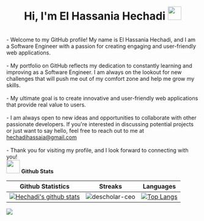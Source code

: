 
<h1 align="center"><b>Hi, I'm El Hassania Hechadi </b><img src="https://media.giphy.com/media/hvRJCLFzcasrR4ia7z/giphy.gif" width="35"></h1>
</br>
- Welcome to my GitHub profile! My name is El Hassania Hechadi, and I am a Software Engineer with a passion for creating engaging and user-friendly web applications. 
</br></br>
- My portfolio on GitHub reflects my dedication to constantly learning and improving as a Software Engineer. I am always on the lookout for new challenges that will push me out of my comfort zone and help me grow my skills.
</br></br>
- My ultimate goal is to create innovative and user-friendly web applications that provide real value to users.
</br></br>
- I am always open to new ideas and opportunities to collaborate with other passionate developers. If you're interested in discussing potential projects or just want to say hello, feel free to reach out to me at <a href="mailto:hechadihassaia@gmail.com">hechadihassaia@gmail.com</a>
</br></br> 
- Thank you for visiting my profile, and I look forward to connecting with you!

<br>
<img src="https://media.giphy.com/media/iY8CRBdQXODJSCERIr/giphy.gif" width="35"> <b> Github Stats </b>
<br>



|Github Statistics|Streaks|Languages|
|-|-|-|
|[![Hechadi's github stats](https://github-readme-stats.vercel.app/api?username=hechadielhassania&show_icons=true&theme=dark&hide_title=true)](https://github.com/hechadielhassania)|![descholar-ceo](https://github-readme-streak-stats.herokuapp.com/?user=hechadielhassania&theme=dark)|[![Top Langs](https://github-readme-stats.vercel.app/api/top-langs/?username=hechadielhassania&show_icons=true&theme=dark&layout=compact&hide_title=true)](https://github.com/hechadielhassania)


<img src="https://user-images.githubusercontent.com/73097560/115834477-dbab4500-a447-11eb-908a-139a6edaec5c.gif">

